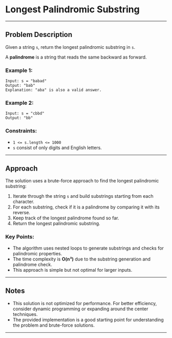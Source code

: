 # Longest Palindromic Substring

---

## Problem Description

Given a string `s`, return the longest palindromic substring in `s`.

A **palindrome** is a string that reads the same backward as forward.

### Example 1:
```
Input: s = "babad"
Output: "bab"
Explanation: "aba" is also a valid answer.
```

### Example 2:
```
Input: s = "cbbd"
Output: "bb"
```

### Constraints:
- `1 <= s.length <= 1000`
- `s` consist of only digits and English letters.

---

## Approach

The solution uses a brute-force approach to find the longest palindromic substring:

1. Iterate through the string `s` and build substrings starting from each character.
2. For each substring, check if it is a palindrome by comparing it with its reverse.
3. Keep track of the longest palindrome found so far.
4. Return the longest palindromic substring.

### Key Points:
- The algorithm uses nested loops to generate substrings and checks for palindromic properties.
- The time complexity is **O(n³)** due to the substring generation and palindrome check.
- This approach is simple but not optimal for larger inputs.

---

## Notes

- This solution is not optimized for performance. For better efficiency, consider dynamic programming or expanding around the center techniques.
- The provided implementation is a good starting point for understanding the problem and brute-force solutions.

---  